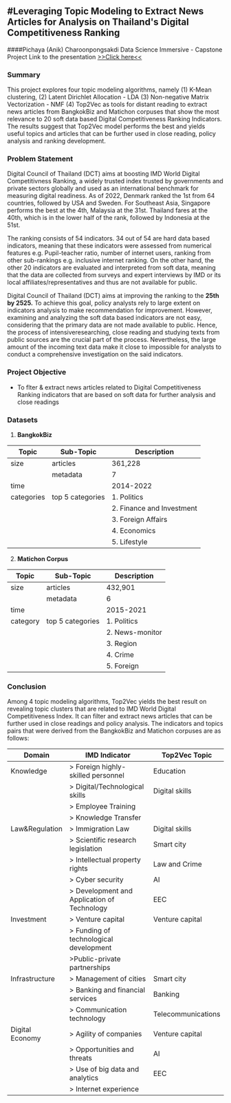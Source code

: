 #Leveraging Topic Modeling to Extract News Articles for Analysis on Thailand's Digital Competitiveness Ranking
---
####Pichaya (Anik) Charoonpongsakdi
Data Science Immersive - Capstone Project
Link to the presentation [>>Click here<<](https://docs.google.com/presentation/d/1TooN8ycOvl-FB0gWikqjoO2LvPg2Vlh-09dW1wUhXB8/edit?usp=sharing)

### Summary 
This project explores four topic modeling algorithms, namely 
(1) K-Mean clustering, 
(2) Latent Dirichlet Allocation - LDA 
(3) Non-negative Matrix Vectorization - NMF 
(4) Top2Vec 
as tools for distant reading to extract news articles from BangkokBiz and Matichon corpuses that show the most relevance to 20 soft data based Digital Competitiveness Ranking Indicators.  The results suggest that Top2Vec model performs the best and yields useful topics and articles that can be further used in close reading, policy analysis and ranking development.

### Problem Statement
Digital Council of Thailand (DCT) aims at boosting IMD World Digital Competitivness Ranking, a widely trusted index trusted by governments and private sectors globally and used as an international benchmark for measuring digital readiness. As of 2022, Denmark ranked the 1st from 64 countries, followed by USA and Sweden. For Southeast Asia, Singapore performs the best at the 4th, Malaysia at the 31st. Thailand fares at the 40th, which is in the lower half of the rank, followed by Indonesia at the 51st.

The ranking consists of 54 indicators. 34 out of 54 are hard data based indicators, meaning that these indicators were assessed from numerical features e.g. Pupil-teacher ratio, number of internet users, ranking from other sub-rankings e.g. inclusive internet ranking. On the other hand, the other 20 indicators are evaluated and interpreted from soft data, meaning that the data are collected from surveys and expert interviews by IMD or its local affiliates/representatives and thus are not available for public.

Digital Council of Thailand (DCT) aims at improving the ranking to the **25th by 2525.** To achieve this goal, policy analysts rely to large extent on indicators analysis to make recommendation for improvement. However, examining and analyzing the soft data based indicators are not easy, considering that the primary data are not made available to public. Hence, the process of intensiveresearching, close reading and studying texts from public sources are the crucial part of the process. Nevertheless, the large amount of the incoming text data make it close to impossible for analysts to conduct a comprehensive investigation on the said indicators. 

### Project Objective
- To flter & extract news articles related to 
Digital Competitiveness Ranking indicators that are based on soft data
for further analysis and close readings

### Datasets
1. **BangkokBiz**

|Topic| Sub-Topic| Description|
|---|---|---|
|size|articles| 361,228|
||metadata|7|
|time||2014-2022|
|categories|top 5 categories|1. Politics
|||2. Finance and Investment|
|||3. Foreign Affairs|
|||4. Economics|
|||5. Lifestyle|

2. **Matichon Corpus**

|Topic| Sub-Topic| Description|
|---|---|---|
|size|articles|432,901|
||metadata|6|
|time||2015-2021|
|category|top 5 categories| 1. Politics|
|||2. News-monitor|
|||3. Region|
|||4. Crime|
|||5. Foreign|



### Conclusion
Among 4 topic modeling algorithms, Top2Vec yields the best result on revealing topic clusters that are related to IMD World Digital Competitiveness Index. It can filter and extract news articles that can be further used in close readings and policy analysis. The indicators and topics pairs that were derived from the BangkokBiz and Matichon corpuses are as follows:

|Domain|IMD Indicator| Top2Vec Topic |
|---|---|---|
|Knowledge| > Foreign highly-skilled personnel| Education |
|  |> Digital/Technological skills | Digital skills|
| |> Employee Training| 
| |> Knowledge Transfer|
| Law&Regulation| > Immigration Law| Digital skills| 
|| > Scientific research legislation|Smart city
|| > Intellectual property rights| Law and Crime|
|| > Cyber security|  AI|
|| > Development and Application of Technology|EEC
|Investment| > Venture capital| Venture capital|
||> Funding of technological development|
||>Public-private partnerships
|Infrastructure|> Management of cities|Smart city|
||> Banking and financial services|Banking
||> Communication technology|Telecommunications
|Digital Economy|> Agility of companies|Venture capital
||> Opportunities and threats|AI
||> Use of big data and analytics|EEC
||> Internet experience
